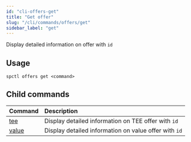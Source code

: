 ```yaml
---
id: "cli-offers-get"
title: "Get offer"
slug: "/cli/commands/offers/get"
sidebar_label: "get"
---
```


Display detailed information on offer with `id`

## Usage

```
spctl offers get <command>
```

## Child commands

|**Command**|**Description**|
| :- | :- |
|[tee](/testnet/cli/commands/offers/get/tee)|Display detailed information on TEE offer with `id`|
|[value](/testnet/cli/commands/offers/get/value)|Display detailed information on value offer with `id`|